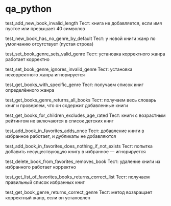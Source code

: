 # qa_python

test_add_new_book_invalid_length
Тест: книга не добавляется, если имя пустое или превышает 40 символов

test_new_book_has_no_genre_by_default
Тест: у новой книги жанр по умолчанию отсутствует (пустая строка)

test_set_book_genre_sets_valid_genre
Тест: установка корректного жанра работает корректно

test_set_book_genre_ignores_invalid_genre
Тест: установка некорректного жанра игнорируется

test_get_books_with_specific_genre
Тест: получаем список книг определённого жанра

test_get_books_genre_returns_all_books
Тест: получаем весь словарь книг и проверяем, что он содержит добавленные книги

test_get_books_for_children_excludes_age_rated
Тест: книги с возрастным рейтингом не включаются в список детских книг

test_add_book_in_favorites_adds_once
Тест: добавление книги в избранное работает, и дубликаты не добавляются

test_add_book_in_favorites_does_nothing_if_not_exists
Тест: попытка добавить несуществующую книгу в избранное — игнорируется

test_delete_book_from_favorites_removes_book
Тест: удаление книги из избранного работает корректно

test_get_list_of_favorites_books_returns_correct_list
Тест: получаем правильный список избранных книг


test_get_book_genre_returns_correct_genre
Тест: метод возвращает корректный жанр, если он установлен